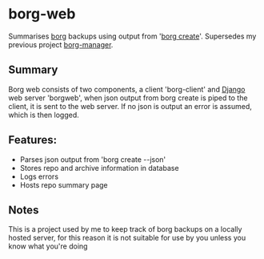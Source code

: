 # borg-web
Summarises [borg](https://borgbackup.readthedocs.io/en/stable/#what-is-borgbackup) backups using output from '[borg create](https://borgbackup.readthedocs.io/en/stable/usage/create.html#description)'.
Supersedes my previous project [borg-manager](https://github.com/georgelacey/borg-manager). 

## Summary
Borg web consists of two components, a client 'borg-client' and [Django](https://www.djangoproject.com/) web server 'borgweb',
when json output from borg create is piped to the client, it is sent to the web server.
If no json is output an error is assumed, which is then logged.

## Features:
* Parses json output from 'borg create --json'
* Stores repo and archive information in database
* Logs errors
* Hosts repo summary page

## Notes
This is a project used by me to keep track of borg backups on a locally hosted server, for this reason it is not suitable for use by you unless you know what you're doing
